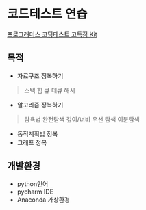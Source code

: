 # 코드테스트 연습

[프로그래머스 코딩테스트 고득점 Kit](https://school.programmers.co.kr/learn/challenges?tab=algorithm_practice_kit)

## 목적
- 자료구조 정복하기
> 스택 힙 큐 데큐 해시
- 알고리즘 정복하기
>탐욕법
>완전탐색
>깊이/너비 우선 탐색
>이분탐색
- 동적계획법 정복
- 그래프 정복




## 개발환경


- python언어
- pycharm IDE
- Anaconda 가상환경
 

